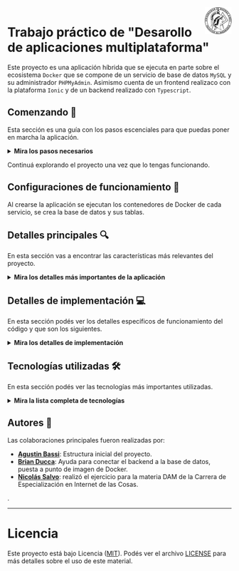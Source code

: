 <a href="">
    <img src="doc/logo-fiuba.png" alt="logo" title="Goto IoT" align="right" width="60" height="60" style="background-color: white"/>
</a>

# Trabajo práctico de "Desarollo de aplicaciones multiplataforma"

Este proyecto es una aplicación híbrida que se ejecuta en parte sobre el ecosistema `Docker` que se compone de un servicio de base de datos `MySQL` y su administrador `PHPMyAdmin`. Asimismo cuenta de un frontend realizaco con la plataforma `Ionic` y de un backend realizado con `Typescript`.

## Comenzando 🚀

Esta sección es una guía con los pasos escenciales para que puedas poner en marcha la aplicación.

<details><summary><b>Mira los pasos necesarios</b></summary><br>

### Instalar las dependencias

Para correr este proyecto es necesario que instales `Docker` y `Docker Compose`.

En [este artículo](https://www.gotoiot.com/pages/articles/docker_installation_linux/) publicado en la web están los detalles para instalar Docker y Docker Compose en una máquina Linux.

En caso que quieras instalar las herramientas en otra plataforma o tengas algún incoveniente, podes leer la documentación oficial de [Docker](https://docs.docker.com/get-docker/) y también la de [Docker Compose](https://docs.docker.com/compose/install/).

Continua con la descarga del código cuando tengas las dependencias instaladas y funcionando.

### Descargar el código

Para descargar el código, utiliza este comando desde la terminal o con tu IDE favorito.

```
git clone https://github.com/NGSalvo/dam-tp
```

> No es necesario contar con una cuenta en Github.

### Instalar y ejecutar

**Base de datos**
Para instalar y levantar la base de datos tenes que correr el comando `docker-compose up` desde la raíz del proyecto. Este comando va a descargar las imágenes de Docker de la base datos, del admin de la DB, y luego ponerlas en funcionamiento.

Para acceder al administrador de la BD ingresa a la URL [http://localhost:8001/](http://localhost:8001/)

**Backend**
Para la instalacion y puesta en marcha del backend dirigirse a /src/backend y ejecutar el comando

```
npm install
```

para instalar las dependencias necesarias para ejecutarlo. Una vez finalizada la instalación entonces correr el comando

```
npm run serve
```

para levantar el servicio.

Para acceder a la documentación de la API ingresar a la URL [http://localhost:3000/docs](http://localhost:3000/docs)

**Frontend**
Para instalar y correr el frontend, pararse sobre la ruta /src/fronted y ejecutar el comando

```
npm install
```

para instalar las dependencias del código. Acto seguido correr el comando

```
npm run lab
```

Para acceder al cliente web ingresa a a la URL [http://localhost:8200/](http://localhost:8200/) o [http://localhost:8100/](http://localhost:8100/) para el formato APP.

Si pudiste acceder al cliente web significa que la aplicación se encuentra corriendo bien.

> Si te aparece un error la primera vez que corres la app, detené el proceso y volvé a iniciarla. Esto es debido a que el backend espera que la DB esté creada al iniciar, y en la primera ejecución puede no alcanzar a crearse. A partir de la segunda vez el problema queda solucionado.

</details>

Continuá explorando el proyecto una vez que lo tengas funcionando.

## Configuraciones de funcionamiento 🔩

Al crearse la aplicación se ejecutan los contenedores de Docker de cada servicio, se crea la base de datos y sus tablas.

## Detalles principales 🔍

En esta sección vas a encontrar las características más relevantes del proyecto.

<details><summary><b>Mira los detalles más importantes de la aplicación</b></summary><br>
<br>

### Base de datos

La base de datos se encuentra en un contenedor de Docker. Al inicio de la aplicación no hay registros en la BD, por lo que lo primero que hace es generar la estructura.

### El cliente web

El cliente web es una Single Page Application que se comunica con el servicio en NodeJS mediante JSON a través de requests HTTP. Puede consultar el estado de dispositivos en la base de datos (por medio del servicio en NodeJS) y también cambiar el estado de los mismos.

### El servicio web

El servicio en **NodeJS** posee distintos endpoints para comunicarse con el cliente web mediante requests HTTP enviando **JSON** en cada transacción. Procesando estos requests es capaz de comunicarse con la base de datos para consultar y controlar el estado de los dispositivos, y devolverle una respuesta al cliente web también en formato JSON. Así mismo el servicio es capaz de servir el código del cliente web.

### Documentación con Swagger API

La documentación de la API está a cargo del estándar definido en la **OpenAPI Specification** compuesta por una interfáz para API REST que permite tanto a las personas como a las máquinas descubrir y comprender las capacidades de un servicio sin tener acceso al código o documentación.

### Angular

**Angular** es una plataforma de desarollo en el lenguaje de JavaScript que a su vez está desarollada en el lenguaje de programación libre y de código abierto desarrollado y mantenido por Microsoft, **TypeScript**.

### Ionic

**Ionic** es un conjunto de herramientas de interfaz de usuario de codigo abierto para el desarrollo de aplicaciones híbridas. Nos brinda la facilidad de portabilizar el código a diferentes plataformas móviles.

### Organización del proyecto

En la siguiente ilustración podés ver cómo está organizado el proyecto para que tengas en claro qué cosas hay en cada lugar.

```sh
├── db                          # directorio de la DB
│   ├── data                    # estructura y datos de la DB
│   └── dumps                   # directorio de estructuras de la DB
│       └── dump-dam_fiuba.sql  # estructura con la base de datos "dam_fiuba"
├── doc                         # documentación general del proyecto
└── src                         # directorio código fuente
│   ├── backend                 # directorio para el backend de la aplicación
│   │   ├── scripts             # directorio de scripts
│   │   ├   └──db.sql           # DDL de la BD
│   │   ├── requests            # directorio de consultas HTTP
│   │   ├   ├──devices.http     # consultas de dispositivos
│   │   ├   ├──irrigation-log.http  # consultas de registro de riego
│   │   ├   ├──measurements.http    # consultas de mediciones
│   │   ├   └──solenoid-valves.http # consultas de valvulas
│   │   ├── src                 # directorio de código fuente
│   │   ├   ├──routes           # directorio de las rutas (Endpoints de la API)
│   │   ├     └──...            # declaración de las diferentes rutas con especificación de la documentación de Swagger API
│   │   ├   ├──controllers      # directorio de los métodos con las llamadas a BD
│   │   ├     └──...            # código de los diferentes metodos separados por Endpoint
│   │   ├   ├──models           # directorio de los modelos de datos
│   │   ├     └──...            # código de los diferentes modelos
│   │   ├   ├──app.ts           # código principal del backend
│   │   ├   ├──config.ts        # configuración de la BD
│   │   ├   ├──db.ts            # código de conexion a la base de datos
│   │   ├   ├──index.ts         # entrada de backend
│   │   ├   └──swaggerOptions.ts #configuración de Swagger API
│   │   ├── nodemon.json        # configuración de proyecto NodeJS
│   │   ├── package.json        # configuración de proyecto NodeJS
│   │   ├── package-lock.json   # configuración de proyecto NodeJS
│   │   └── tsconfig.json       # configuración de proyecto NodeJS
│   └── frontend                # directorio para el frontend de la aplicación
│       ├── src                 # directorio de código fuente
│       ├   ├──app              # directorio de código principal
│       ├   ├   ├──device       # directorio de código de dispositivos
│       ├   ├     └──...        # componente de dispositivo
│       ├   ├   ├──home         # directorio de código de lista de dispositivos
│       ├   ├     └──...        # componente de listar dispositivos
│       ├   ├   ├──irrigation-log-list  # directorio de código lista de regitros de riego
│       ├   ├     └──...        # componente de modal de registro de riego
│       ├   ├   ├──measurement-list # directorio de código de lista de mediciones
│       ├   ├     └──...        # componente de listado de mediciones
│       ├   ├   ├──models       # directorio de modelos
│       ├   ├     └──...        # Modelos
│       ├   ├   ├──services     # directorio de servicios
│       ├   ├     └──...        # Servicios
│       ├   ├   ├──pipes        # directorio de pipes
│       ├   ├     └──risk-classify.pipe.ts  # código de tuberia encargada de clasificar las mediciones
│       ├   ├   ├──directives   # directorio de servicios
│       ├   ├     └──multi-color.directive.ts # código de directiva para cambiar a un color aleatorio
│       ├   ├   ├──app-routing.module.ts  # direccion de rutas de la aplicación
│       ├   ├   ├──app.component.ts       # código del componente principal de la aplicación
│       ├   ├   ├──app.component.scss     # estilos del componente principal de la aplicación
│       ├   ├   ├──app.component.html     # maquetación del componente principal de la aplicación
│       ├   ├   └──app.module.ts          # módulos del componente principal de la aplicación
│       ├   ├──assets           # directorio de recursos estáticos
│       ├     └──...            #
│       ├   ├──environments     # directorio de configuración de entorno
│       ├     └──...            #
│       ├   ├──theme            # directorio de estilos
│       ├     └──...            #
│       ├   ├──shared           # directorio de archivos compartidos
│       ├     └──shared.module.ts # configuración de archivos compartidos
│       ├   ├──global.scss      # configuración de la BD
│       ├   ├──index.html       # código de conexion a la base de datos
│       ├   ├──main.ts          # punto de entrada de la aplicación
│       ├   └──swaggerOptions.ts #configuración de Swagger API
│       ├── ...                 # resto de archivos de configuración
├── docker-compose.yml          # archivo donde se aloja la configuración completa
├── README.md                   # este archivo
├── CHANGELOG.md                # archivo para guardar los cambios del proyecto
├── LICENSE.md                  # licencia del proyecto
```

</details>

## Detalles de implementación 💻

En esta sección podés ver los detalles específicos de funcionamiento del código y que son los siguientes.

<details><summary><b>Mira los detalles de implementación</b></summary><br>

### Frontend

El frontend contiene el código principal distribuído dentro de la carpeta `app` en src.
Su estructura consiste de componenentes, cada uno separado en una carpeta diferente, que a su vez contiene la vista y su controlador.
Estos componentes son:

- device
- home
- irrigation-log-list
- measurement-list
- app

Asi mismo en la carpeta `app` esta compuesto por los servicios utilizados en los componentes y los modelos.
Los servicios son:

- device.service.ts
- irrigation-log.service.ts

También se encuentra el directorio ´shared´ que contiene un módulo que luego es importado en los componentes donde se desee usar los archivos declarados, tales como pipes y directives.

`app` es el punto de entrada de la aplicación. Contiene solo un enrutador donde se cargará la primera vista. Es el componente que esta declarado dentro del `index.html`.
`home` es el primer componente con información. Representa la lista de los dispositivos tras la obtención de los datos.
`device` es el componente que representa un dispositivo.
`irrigation-log-list` es el componente por el que el modal es cargado cuando se ejecuta desde un dispositivo. Muestra la lista de registros de riego del dispositivo.
`measurement-list` vincula las mediciones de un dispositivo y las lista.

`device.service.ts` contiene los llamados a una REST API.
`irrigation-log.service.ts` contiene los llamados a una REST API.

Interactua con el backend por medio de las llamadas HTTP, realizando las correspondientes peticions GET (para obtener información del servidor), PUT (para actualizar información), POST (para agregar información) y DELETE (para eliminar información).

### Backend

El backend consiste de todos los endpoints para que el cliente web interactue. Estos endpoints contienen la lógica para escribir y obtener información de la base de datos `dam_fiuba`.

Los métodos utilizados son GET, POST, PUT y DELETE.

GET obtiene información.
POST agrega nueva información.
PUT modifica información.
DELETE elimina información.

El código está segregado principalmente en las rutas y los controladores.
Las rutas contienen el endpoint a consultar, la especificación para documentar el endpoint y el llamado a los métodos que se ejecutarán con el endpoint.
Los controladores describen los métodos que serán utilizado en los diferentes endpoints y están conformados por las llamadas a la base de datos.

<details><summary><b>Ver los endpoints disponibles</b></summary><br>

Para acceder a la documentación de la API levantar el backend e ingresar a la URL [http://localhost:3000/docs](http://localhost:3000/docs)

</details>

</details>

## Tecnologías utilizadas 🛠️

En esta sección podés ver las tecnologías más importantes utilizadas.

<details><summary><b>Mira la lista completa de tecnologías</b></summary><br>

- [Docker](https://www.docker.com/) - Ecosistema que permite la ejecución de contenedores de software.
- [Docker Compose](https://docs.docker.com/compose/) - Herramienta que permite administrar múltiples contenedores de Docker.
- [Node JS](https://nodejs.org/es/) - Motor de ejecución de código JavaScript en backend.
- [Ionic](https://ionicframework.com/) - Bibliotecas de estilo responsive para aplicaciones web.
- [TypeScript](https://www.typescriptlang.org/) - Superset de JavaScript tipado y con clases.
- [Swagger API](https://swagger.io/) - Especificación de API

</details>

## Autores 👥

Las colaboraciones principales fueron realizadas por:

- **[Agustin Bassi](https://github.com/agustinBassi)**: Estructura inicial del proyecto.
- **[Brian Ducca](https://github.com/brianducca)**: Ayuda para conectar el backend a la base de datos, puesta a punto de imagen de Docker.
- **[Nicolás Salvo](https://github.com/NGSalvo)**: realizó el ejercicio para la materia DAM de la Carrera de Especialización en Internet de las Cosas.

.

---

# Licencia

Este proyecto está bajo Licencia ([MIT](https://choosealicense.com/licenses/mit/)). Podés ver el archivo [LICENSE](LICENSE) para más detalles sobre el uso de este material.
